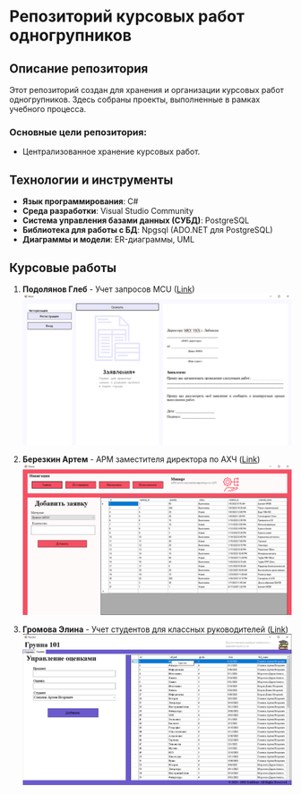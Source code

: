 # Репозиторий курсовых работ одногрупников

## Описание репозитория

Этот репозиторий создан для хранения и организации курсовых работ одногрупников. Здесь собраны проекты, выполненные в рамках учебного процесса.

### Основные цели репозитория:

- Централизованное хранение курсовых работ.

## Технологии и инструменты

- **Язык программирования**: C#
- **Среда разработки**: Visual Studio Community
- **Система управления базами данных (СУБД)**: PostgreSQL
- **Библиотека для работы с БД**: Npgsql (ADO.NET для PostgreSQL)
- **Диаграммы и модели**: ER-диаграммы, UML

## Курсовые работы

1. **Подолянов Глеб** - Учет запросов MCU ([Link](./PodolyanovGleb/README.md))
   ![Screenshot](./PodolyanovGleb/assets/start-form.png)

2. **Березкин Артем** - АРМ заместителя директора по АХЧ ([Link](./BerezkinArtem/README.md))
   ![Screenshot](./BerezkinArtem/assets/requests.png)

3. **Громова Элина** - Учет студентов для классных руководителей ([Link](./GromovaElina/README.md))
   ![Screenshot](./GromovaElina/assets/grades.png)
